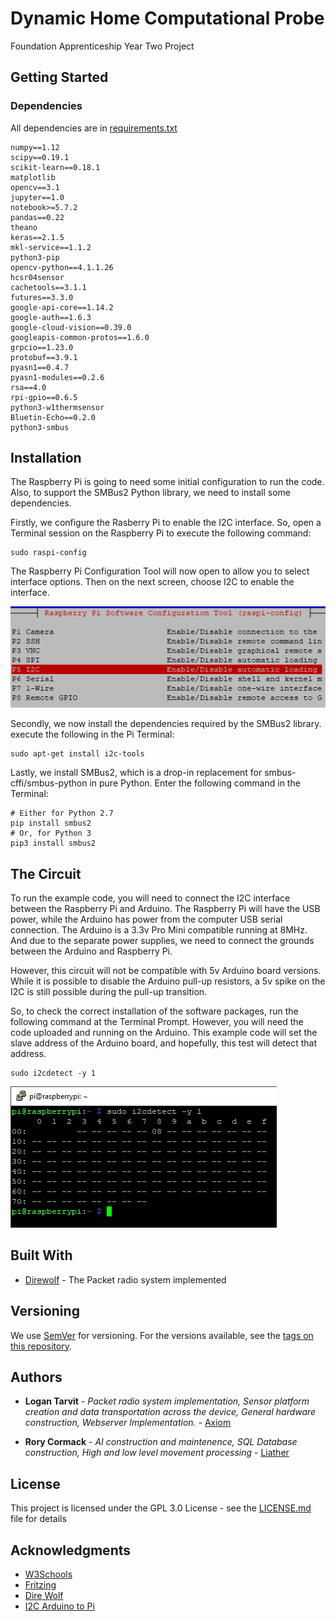 # **D**ynamic **H**ome **C**omputational **P**robe

Foundation Apprenticeship Year Two Project

## Getting Started

### Dependencies

All dependencies are in [requirements.txt](requirements.txt)

```
numpy==1.12
scipy==0.19.1
scikit-learn==0.18.1
matplotlib
opencv==3.1
jupyter==1.0
notebook>=5.7.2
pandas==0.22
theano
keras==2.1.5
mkl-service==1.1.2
python3-pip
opencv-python==4.1.1.26
hcsr04sensor
cachetools==3.1.1 
futures==3.3.0 
google-api-core==1.14.2 
google-auth==1.6.3 
google-cloud-vision==0.39.0 
googleapis-common-protos==1.6.0 
grpcio==1.23.0 
protobuf==3.9.1 
pyasn1==0.4.7 
pyasn1-modules==0.2.6 
rsa==4.0
rpi-gpio==0.6.5
python3-w1thermsensor
Bluetin-Echo==0.2.0
python3-smbus
```
## Installation

The Raspberry Pi is going to need some initial configuration to run the code. Also, to support the SMBus2 Python library, we need to install some dependencies.

Firstly, we configure the Rasberry Pi to enable the I2C interface. So, open a Terminal session on the Raspberry Pi to execute the following command:  

```
sudo raspi-config
```

The Raspberry Pi Configuration Tool will now open to allow you to select interface options. Then on the next screen, 
choose I2C to enable the interface.

![pi-software-configuration-tool](https://github.com/AxiomYT/Dynamic-Home-Computational-Probe/blob/master/pi-software-configuration-tool.png)

Secondly, we now install the dependencies required by the SMBus2 library.
execute the following in the Pi Terminal:

```
sudo apt-get install i2c-tools
```


Lastly, we install SMBus2, which is a drop-in replacement for smbus-cffi/smbus-python in pure Python. Enter the following command in the Terminal:

```
# Either for Python 2.7
pip install smbus2
# Or, for Python 3
pip3 install smbus2
```
## The Circuit

To run the example code, you will need to connect the I2C interface between the Raspberry Pi and Arduino. The Raspberry Pi will have the USB power, while the Arduino has power from the computer USB serial connection. The Arduino is a 3.3v Pro Mini compatible running at 8MHz. And due to the separate power supplies, we need to connect the grounds between the Arduino and Raspberry Pi.

However, this circuit will not be compatible with 5v Arduino board versions. While it is possible to disable the Arduino pull-up resistors, a 5v spike on the I2C is still possible during the pull-up transition.

So, to check the correct installation of the software packages, run the following command at the Terminal Prompt. However, you will need the code uploaded and running on the Arduino. This example code will set the slave address of the Arduino board, and hopefully, this test will detect that address.

```
sudo i2cdetect -y 1
```

![i2cdetect-serial-bus-check](https://github.com/AxiomYT/Dynamic-Home-Computational-Probe/blob/master/i2cdetect-serial-bus-check.png)

## Built With

* [Direwolf](https://github.com/wb2osz/direwolf) - The Packet radio system implemented

## Versioning

We use [SemVer](http://semver.org/) for versioning. For the versions available, see the [tags on this repository](https://github.com/AxiomYT/Dynamic-Home-Computational-Probe/tags). 

## Authors

* **Logan Tarvit** - *Packet radio system implementation, Sensor platform creation and data transportation across the device, General hardware construction, Webserver Implementation.* - [Axiom](https://github.com/AxiomYT)

* **Rory Cormack** - *AI construction and maintenence, SQL Database construction, High and low level movement processing* - [Liather](https://github.com/Liather)

## License

This project is licensed under the GPL 3.0 License - see the [LICENSE.md](LICENSE.md) file for details

## Acknowledgments

* [W3Schools](https://www.w3schools.com/)
* [Fritzing](https://fritzing.org/home/)
* [Dire Wolf](https://github.com/wb2osz/direwolf)
* [I2C Arduino to Pi](https://github.com/kmaragos/raspi2cino)
